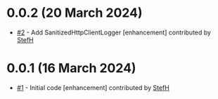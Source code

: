 # 0.0.2 (20 March 2024)
- [#2](https://github.com/StefH/SanitizedHttpLogger/pull/2) - Add SanitizedHttpClientLogger [enhancement] contributed by [StefH](https://github.com/StefH)

# 0.0.1 (16 March 2024)
- [#1](https://github.com/StefH/SanitizedHttpLogger/pull/1) - Initial code [enhancement] contributed by [StefH](https://github.com/StefH)


